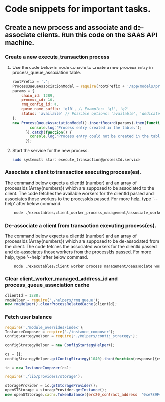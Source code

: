 # Code snippets for important tasks.

## Create a new process and associate and de-associate clients. Run this code on the SAAS API machine.

### Create a new execute_transaction process.

1. Use the code below in node console to create a new process entry in process_queue_association table.
    ```js
    rootPrefix = '.';
    ProcessQueueAssociationModel = require(rootPrefix + '/app/models/process_queue_association');
    params = {
        chain_id: 1289,
        process_id: 10,
        rmq_config_id: 0,
        queue_name_suffix: 'q10', // Examples: 'q1', 'q2'
        status: 'available' // Possible options: 'available', 'dedicated', 'full', 'killed'
    };
    new ProcessQueueAssociationModel().insertRecord(params).then(function() {
            console.log('Process entry created in the table.');
          }).catch(function() {
            console.log('Process entry could not be created in the table.');
          });
    ```

2. Start the service for the new process. 
    ```bash
    sudo systemctl start execute_transaction@processId.service
    ```

### Associate a client to transaction executing process(es).

The command below expects a clientId (number) and an array of processIds (Array{numbers}) which are supposed to be 
associated to the client. The code fetches the available workers for the clientId passed and associates those workers
to the processIds passed. For more help, type '--help' after below command.
```bash
    node ./executables/client_worker_process_management/associate_worker_commander.js --clientId 1008 --processIds "[1,2]"
```

### De-associate a client from transaction executing process(es).

The command below expects a clientId (number) and an array of processIds (Array{numbers}) which are supposed to be 
de-associated from the client. The code fetches the associated workers for the clientId passed and de-associates those workers
from the processIds passed. For more help, type '--help' after below command.
```bash
    node ./executables/client_worker_process_management/deassociate_worker_commander.js --clientId 1008 --processIds "[1,2]"
```

### Clear client_worker_managed_address_id and process_queue_association cache
```js
clientId = 1288;
rmqHelper = require('./helpers/rmq_queue');
new rmqHelper().clearProcessRelatedCache(clientId);
```
### Fetch user balance
```js
require('./module_overrides/index');
InstanceComposer = require('./instance_composer');
ConfigStartegyHelper = require('./helpers/config_strategy');

configStrategyHelper = new ConfigStartegyHelper();

cs = {};
configStrategyHelper.getConfigStrategy(1040).then(function(response){cs = response.data});

ic = new InstanceComposer(cs);

require('./lib/providers/storage');

storageProvider = ic.getStorageProvider();
openSTStorage = storageProvider.getInstance();
new openSTStorage.cache.TokenBalance({erc20_contract_address: '0xe789F467B338C8Ac1f3480D6b454eE80C336AdD0',ethereum_addresses: ['0x2064402f4EEF7c5EDED6C0fD1F84400c7B0Ee9c9']}).fetch().then(console.log);

```
